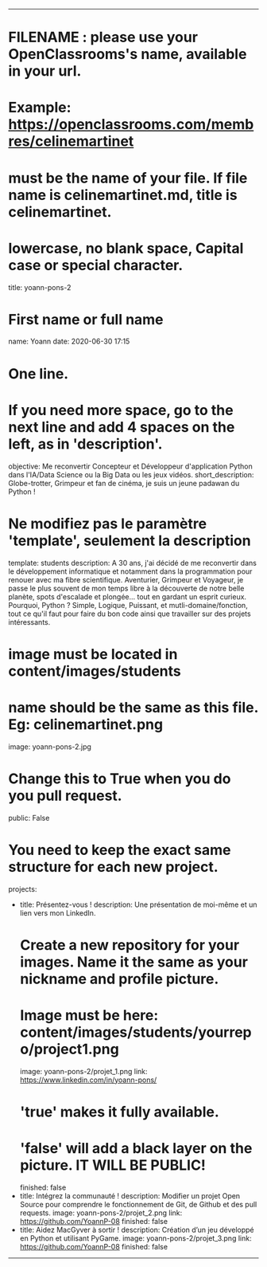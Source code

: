 ---

# FILENAME : please use your OpenClassrooms's name, available in your url.
# Example: https://openclassrooms.com/membres/celinemartinet
# must be the name of your file. If file name is celinemartinet.md, title is celinemartinet.
# lowercase, no blank space, Capital case or special character.
title: yoann-pons-2

# First name or full name
name: Yoann
date: 2020-06-30 17:15

# One line.
# If you need more space, go to the next line and add 4 spaces on the left, as in 'description'.
objective: Me reconvertir Concepteur et Développeur d'application Python dans l'IA/Data Science ou
    la Big Data ou les jeux vidéos.
short_description: Globe-trotter, Grimpeur et fan de cinéma, je suis un jeune padawan du Python !

# Ne modifiez pas le paramètre 'template', seulement la description
template: students
description:
    A 30 ans, j'ai décidé de me reconvertir dans le développement informatique et notamment dans la programmation pour renouer avec ma fibre scientifique. Aventurier, Grimpeur et Voyageur, je passe le plus souvent de mon temps libre à la découverte de notre belle planète, spots d'escalade et plongée... tout en gardant un esprit curieux. Pourquoi, Python ? Simple, Logique, Puissant, et mutli-domaine/fonction, tout ce qu'il faut pour faire du bon code ainsi que travailler sur des projets intéressants.

# image must be located in content/images/students
# name should be the same as this file. Eg: celinemartinet.png
image: yoann-pons-2.jpg

# Change this to True when you do you pull request.
public: False

# You need to keep the exact same structure for each new project.
projects:
  - title: Présentez-vous !
    description: Une présentation de moi-même et un lien vers mon LinkedIn.
    # Create a new repository for your images. Name it the same as your nickname and profile picture.
    # Image must be here: content/images/students/yourrepo/project1.png
    image: yoann-pons-2/projet_1.png
    link: https://www.linkedin.com/in/yoann-pons/
    # 'true' makes it fully available.
    # 'false' will add a black layer on the picture. IT WILL BE PUBLIC!
    finished: false
  - title: Intégrez la communauté !
    description: Modifier un projet Open Source pour comprendre le fonctionnement de Git, de Github et des pull requests. 
    image: yoann-pons-2/projet_2.png
    link: https://github.com/YoannP-08
    finished: false
  - title: Aidez MacGyver à sortir !
    description: Création d’un jeu développé en Python et utilisant PyGame.
    image: yoann-pons-2/projet_3.png
    link: https://github.com/YoannP-08
    finished: false
---